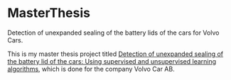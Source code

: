 # MasterThesis
Detection of unexpanded sealing of the battery lids of the cars for Volvo Cars.

This is my master thesis project titled [Detection of unexpanded sealing of the battery lid of the cars: Using supervised and unsupervised learning algorithms](https://his.diva-portal.org/smash/record.jsf?pid=diva2:1882730 "Download Thesis"), which is done for the company Volvo Car AB.
